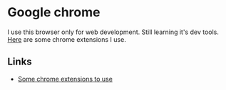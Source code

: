 # Google chrome
I use this browser only for web development. Still learning it's dev tools. [Here](https://github.com/learn-anything/chrome-extensions) are some chrome extensions I use.

## Links
- [Some chrome extensions to use](https://news.ycombinator.com/item?id=15696056)
